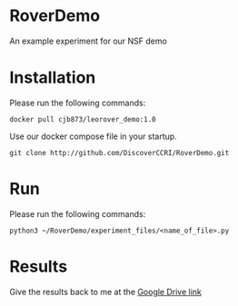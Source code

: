# RoverDemo
An example experiment for our NSF demo

# Installation
Please run the following commands:
```
docker pull cjb873/leorover_demo:1.0
```
Use our docker compose file in your startup.
```
git clone http://github.com/DiscoverCCRI/RoverDemo.git
```

# Run
Please run the following commands:
```
python3 ~/RoverDemo/experiment_files/<name_of_file>.py
```

# Results
Give the results back to me at the [Google Drive link](https://drive.google.com/drive/folders/1pXsovJPLHL8PzRPX4ePt2nEY3RIcRAa0?usp=sharing)
